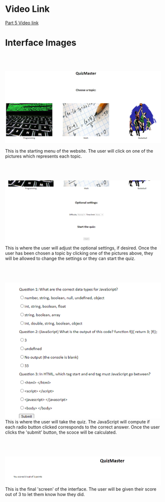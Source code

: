 # Video Link
[Part 5 Video link](https://www.loom.com/share/439d3524ce604467a33c83ff3da4cb5e)


# Interface Images
<pre></pre><pre></pre><pre></pre><pre></pre>



<img src="2022-08-088.png" alt="start menu">

This is the starting menu of the website. The user will click on one of the pictures which represents each topic.

<pre></pre><pre></pre><pre></pre><pre></pre>

<img src="2022-08-0881.png" alt="settings">
This is where the user will adjust the optional settings, if desired. Once the user has been chosen a topic by clicking one of the pictures above, they will be allowed to change the settings or they can start the quiz.

<pre></pre><pre></pre><pre></pre><pre></pre>

<img src="2022-08-0882.png" alt="quizInterface">
This is where the user will take the quiz. The JavaScript will compute if each radio button clicked corresponds to the correct answer. Once the user clicks the 'submit' button, the scoce will be calculated.

<pre></pre><pre></pre><pre></pre><pre></pre>

<img src="2022-08-0883.png" alt="quizScore">
This is the final 'screen' of the interface. The user will be given their score out of 3 to let them know how they did.  